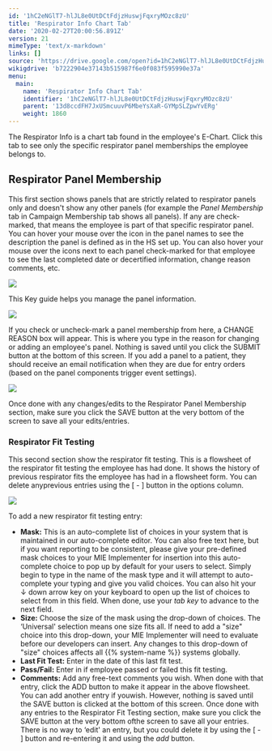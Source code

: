 ```yaml
---
id: '1hC2eNGlT7-hlJL8e0UtDCtFdjzHuswjFqxryMOzc8zU'
title: 'Respirator Info Chart Tab'
date: '2020-02-27T20:00:56.891Z'
version: 21
mimeType: 'text/x-markdown'
links: []
source: 'https://drive.google.com/open?id=1hC2eNGlT7-hlJL8e0UtDCtFdjzHuswjFqxryMOzc8zU'
wikigdrive: 'b7222904e37143b515987f6e0f083f595990e37a'
menu:
  main:
    name: 'Respirator Info Chart Tab'
    identifier: '1hC2eNGlT7-hlJL8e0UtDCtFdjzHuswjFqxryMOzc8zU'
    parent: '13d8ccdFH7JxUSmcuuvP6MbeYsXaR-GYMpSLZpwYvERg'
    weight: 1860
---
```

The Respirator Info is a chart tab found in the employee's E-Chart. Click this tab to see only the specific respirator panel memberships the employee belongs to.

## Respirator Panel Membership

This first section shows panels that are strictly related to respirator panels only and doesn't show any other panels (for example the *Panel Membership* tab in Campaign Membership tab shows all panels). If any are check-marked, that means the employee is part of that specific respirator panel. You can hover your mouse over the icon in the panel names to see the description the panel is defined as in the HS set up. You can also hover your mouse over the icons next to each panel check-marked for that employee to see the last completed date or decertified information, change reason comments, etc.

![](../respirator-info-chart-tab.assets/10000201000007060000022CFBA86B9F7670E43A.png)

This Key guide helps you manage the panel information.

![](../respirator-info-chart-tab.assets/100002010000070B0000022A7D946BCDFC2B2ADA.png)

If you check or uncheck-mark a panel membership from here, a CHANGE REASON box will appear. This is where you type in the reason for changing or adding an employee's panel. Nothing is saved until you click the SUBMIT button at the bottom of this screen. If you add a panel to a patient, they should receive an email notification when they are due for entry orders (based on the panel components trigger event settings).

![](../respirator-info-chart-tab.assets/100002010000075D000002126C5D58D14BA5B4EA.png)

Once done with any changes/edits to the Respirator Panel Membership section, make sure you click the SAVE button at the very bottom of the screen to save all your edits/entries.

### Respirator Fit Testing

This second section show the respirator fit testing. This is a flowsheet of the respirator fit testing the employee has had done. It shows the history of previous respirator fits the employee has had in a flowsheet form. You can delete anyprevious entries using the [ - ] button in the options column.

![](../respirator-info-chart-tab.assets/10000201000007060000022CFBA86B9F7670E43A.png)

To add a new respirator fit testing entry:
* <strong>Mask:</strong> This is an auto-complete list of choices in your system that is maintained in our auto-complete editor. You can also free text here, but if you want reporting to be consistent, please give your pre-defined mask choices to your MIE Implementer for insertion into this auto-complete choice to pop up by default for your users to select. Simply begin to type in the name of the mask type and it will attempt to auto-complete your typing and give you valid choices. You can also hit your ↓ down arrow key on your keyboard to open up the list of choices to select from in this field. When done, use your <em>tab key</em> to advance to the next field.
* <strong>Size:</strong> Choose the size of the mask using the drop-down of choices. The ‘Universal' selection means one size fits all. If need to add a "size" choice into this drop-down, your MIE Implementer will need to evaluate before our developers can insert. Any changes to this drop-down of "size" choices affects all {{% system-name %}} systems globally.
* <strong>Last Fit Test:</strong> Enter in the date of this last fit test.
* <strong>Pass/Fail:</strong> Enter in if employee passed or failed this fit testing.
* <strong>Comments:</strong> Add any free-text comments you wish.
When done with that entry, click the ADD button to make it appear in the above flowsheet. You can add another entry if youwish. However, nothing is saved until the SAVE button is clicked at the bottom of this screen.
Once done with any entries to the Respirator Fit Testing section, make sure you click the SAVE button at the very bottom ofthe screen to save all your entries. There is no way to ‘edit' an entry, but you could delete it by using the [ - ] button and re-entering it and using the *add* button.
